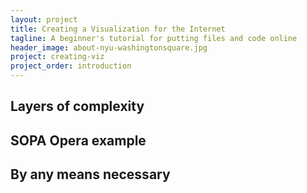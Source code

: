 ```yaml
---
layout: project
title: Creating a Visualization for the Internet
tagline: A beginner's tutorial for putting files and code online
header_image: about-nyu-washingtonsquare.jpg
project: creating-viz
project_order: introduction
---
```


## Layers of complexity



## SOPA Opera example


## By any means necessary